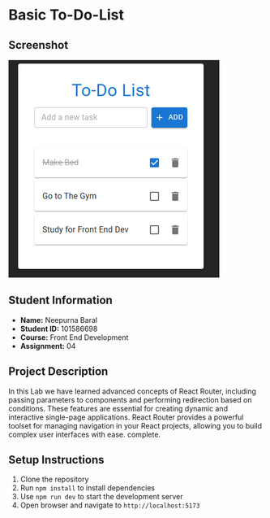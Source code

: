 # Basic To-Do-List 

## Screenshot
![Todo List App Screenshot](./src/assets/ScreenShot.png)

## Student Information
- **Name:** Neepurna Baral
- **Student ID:** 101586698
- **Course:** Front End Development
- **Assignment:** 04

## Project Description
In this Lab we have learned advanced concepts of React Router, including passing parameters to components and performing redirection based on conditions. These features are essential for creating dynamic and interactive single-page applications. React Router provides a powerful toolset for managing navigation in your React projects, allowing you to build complex user interfaces with ease.
complete.


## Setup Instructions
1. Clone the repository
2. Run `npm install` to install dependencies
3. Use `npm run dev` to start the development server
4. Open browser and navigate to `http://localhost:5173`


